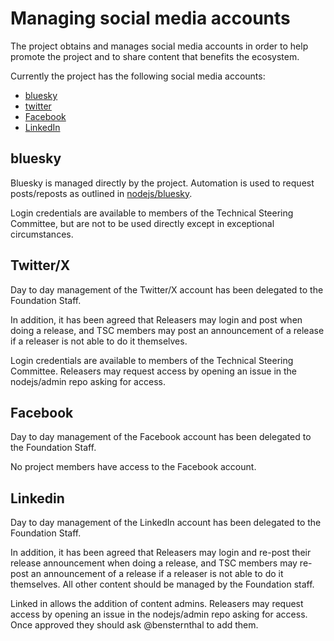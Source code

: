# Managing social media accounts

The project obtains and manages social media accounts in order to help
promote the project and to share content that benefits the ecosystem.

Currently the project has the following social media accounts:

* [bluesky](https://bsky.app/profile/nodejs.org)
* [twitter](https://x.com/nodejs)
* [Facebook](https://www.facebook.com/nodejsfoundation)
* [LinkedIn](https://www.linkedin.com/company/node.js-foundation/)

## bluesky

Bluesky is managed directly by the project. Automation is used
to request posts/reposts as outlined in
[nodejs/bluesky](https://github.com/nodejs/bluesky).

Login credentials are available to members of the Technical
Steering Committee, but are not to be used directly except
in exceptional circumstances.

## Twitter/X

Day to day management of the Twitter/X account has been
delegated to the Foundation Staff.

In addition, it has been agreed that Releasers may login
and post when doing a release, and TSC members may post
an announcement of a release if a releaser is not able to
do it themselves.

Login credentials are available to members of the Technical
Steering Committee. Releasers may request access by
opening an issue in the nodejs/admin repo asking for access.

## Facebook

Day to day management of the Facebook account has been
delegated to the Foundation Staff.

No project members have access to the Facebook account.

## Linkedin

Day to day management of the LinkedIn account has been
delegated to the Foundation Staff.

In addition, it has been agreed that Releasers may login
and re-post their release announcement when doing a release, 
and TSC members may re-post an announcement of a release if a
releaser is not able to do it themselves. All other content should
be managed by the Foundation staff.

Linked in allows the addition of content admins. Releasers may
request access by opening an issue in the nodejs/admin repo
asking for access. Once approved they should ask @bensternthal
to add them.


